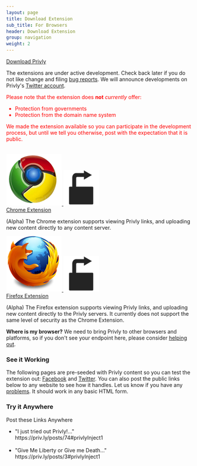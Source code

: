```yaml
---
layout: page
title: Download Extension
sub_title: For Browsers
header: Download Extension
group: navigation
weight: 2
---
```



<div class="text-center">
 <a id="big_download_link" class="btn btn-large btn-primary" href="#">Download Privly</a> 
</div>


The extensions are under active development. Check back later if you do not like change and filing [bug reports](http://www.privly.org/content/bug-report). We will announce developments on Privly's [Twitter account](https://twitter.com/Privly).

<div style="color:#FF0000">
    
  <p>
    Please note that the extension does <strong>not</strong> <span style="font-style:italic;">currently</span> offer:
    <ul>
      <li>Protection from governments</li>
      <li>Protection from the domain name system</li>
    </ul>
  </p>

  <p>We made the extension available so you can participate in the development process, but until we tell you otherwise, post with the expectation that it is public.</p>

</div>  

<br/>

<div class="row">
  <div class="col-lg-6 col-md-6 col-sm-6 col-xs-12 text-center">
    <a href="https://chrome.google.com/webstore/detail/pkokikcdapfpkkkjpdaamjanniaempol" id="chrome_link" class="privly-browser-combo">
      <img src="/assets/images/chrome_logo_150.png" class="browser-icon" />
      <img src="/assets/images/icons/icon_96.png" class="privly-icon" />
    </a>
    <br/>
    <a href="https://chrome.google.com/webstore/detail/pkokikcdapfpkkkjpdaamjanniaempol">Chrome Extension</a>
    <br/>
    <p class="text-left">(Alpha) The Chrome extension supports viewing Privly links, and uploading new content directly to any content server.</p>
  </div>
  <div class="col-lg-6 col-md-6 col-sm-6 col-xs-12 text-center">
     <a href="https://addons.mozilla.org/en-US/firefox/addon/privly/" id="firefox_link" class="privly-browser-combo">
      <img src="/assets/images/firefox_logo_150.png" class="browser-icon" />
      <img src="/assets/images/icons/icon_96.png" class="privly-icon" />
    </a>
    <br/>
     <a href="https://addons.mozilla.org/en-US/firefox/addon/privly/">Firefox Extension</a>
    <br/>
     <p class="text-left">(Alpha) The Firefox extension supports viewing Privly links, and uploading new content directly to the Privly servers. It currently does not support the same level of security as the Chrome Extension.</p>
  </div>
</div>

**Where is my browser?** We need to bring Privly to other browsers and platforms, so if you don't see your endpoint here, please consider [helping out](http://www.privly.org/content/how-get-started).




<div class="row">
  <div class="col-lg-6 col-md-6 col-sm-6 col-xs-12">
    <h3>See it Working</h3>
    <p>The following pages are pre-seeded with Privly content so you can test the extension out: 
      <a href="https://www.facebook.com/profile.php?id=100002254562518">Facebook</a> and <a href="https://twitter.com/PrivlyTest">Twitter</a>. You can also post the public links below to any website to see how it handles. Let us know if you have any <a href="http://www.privly.org/content/bug-report">problems</a>. It should work in any basic HTML form.</p>
  </div>
  <div class="col-lg-6 col-md-6 col-sm-6 col-xs-12">
    <h3>Try it Anywhere</h3>
    <p>
      Post these Links Anywhere
      <ul>
          <li>"I just tried out Privly!..." <br/>https://priv.ly/posts/74#privlyInject1</li>
          <br/>
          <li>"Give Me Liberty or Give me Death..." <br/>https://priv.ly/posts/3#privlyInject1</li>
      </ul>
    </p>
  </div>
</div>
